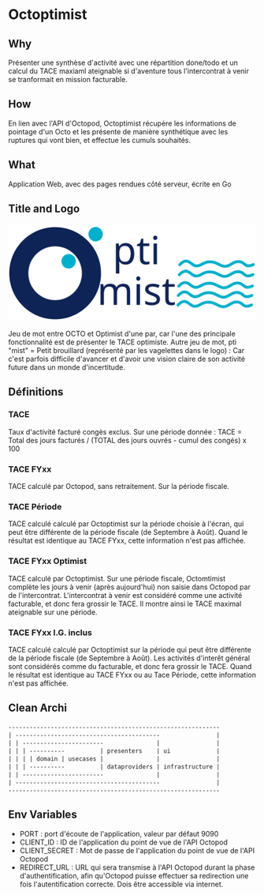 # Octoptimist

## Why 
Présenter une synthèse d'activité avec une répartition done/todo et un calcul du TACE maxiaml ateignable si d'aventure tous l'intercontrat à venir se tranformait en mission facturable.

## How
En lien avec l'API d'Octopod, Octoptimist récupère les informations de pointage d'un Octo et les présente de manière synthétique avec les ruptures qui vont bien, et effectue les cumuls souhaités.

## What
Application Web, avec des pages rendues côté serveur, écrite en Go

## Title and Logo
![Logo Octopimist](/static/octoptimist.svg?raw=true "Logo Octopimist")

Jeu de mot entre OCTO et Optimist d'une par, car l'une des principale fonctionnalité est de présenter le TACE optimiste.
Autre jeu de mot, pti "mist" = Petit brouillard (représenté par les vagelettes dans le logo) : Car c'est parfois difficile d'avancer et d'avoir une vision claire de son activité future dans un monde d'incertitude.

## Définitions 

### TACE
Taux d'activité facturé congès exclus.
Sur une période donnée : TACE = Total des jours facturés / (TOTAL des jours ouvrés - cumul des congés) x 100 

### TACE FYxx
TACE calculé par Octopod, sans retraitement. Sur la période fiscale.
### TACE Période
TACE calculé calculé par Octoptimist sur la période choisie à l'écran, qui peut être différente de la période fiscale (de Septembre à Août).
Quand le résultat est identique au TACE FYxx, cette information n'est pas affichée.
### TACE FYxx Optimist
TACE calculé par Octoptimist. 
Sur une période fiscale, Octomtimist complète les jours à venir (après aujourd'hui) non saisie dans Octopod par de l'intercontrat.
L'intercontrat à venir est considéré comme une activité facturable, et donc fera grossir le TACE.
Il montre ainsi le TACE maximal ateignable sur une période.
### TACE FYxx I.G. inclus
TACE calculé calculé par Octoptimist sur la période qui peut être différente de la période fiscale (de Septembre à Août).
Les activités d'interêt général sont considérés comme du facturable, et donc fera grossir le TACE.
Quand le résultat est identique au TACE FYxx ou au Tace Période, cette information n'est pas affichée.

## Clean Archi
```
------------------------------------------------------------
| -----------------------------------------                |
| | -----------------------               |                |
| | | ----------          | presenters    | ui             |
| | | | domain | usecases |               |                |
| | | ----------          | dataproviders | infrastructure |
| | -----------------------               |                |
| -----------------------------------------                |
------------------------------------------------------------
```

## Env Variables

 * PORT : port d'écoute de l'application, valeur par défaut 9090
 * CLIENT_ID : ID de l'application du point de vue de l'API Octopod
 * CLIENT_SECRET : Mot de passe de l'application du point de vue de l'API Octopod
 * REDIRECT_URL : URL qui sera transmise à l'API Octopod durant la phase d'authentification, afin qu'Octopod puisse effectuer sa redirection une fois l'autentification correcte. Dois être accessible via internet.
